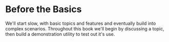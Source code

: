 # Before the Basics

We'll start slow, with basic topics and features and eventually build into complex scenarios. Throughout this book we'll begin by discussing a topic, then build a demonstration utility to test out it's use.
